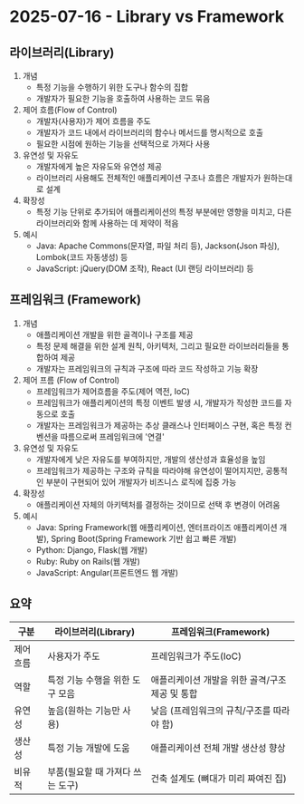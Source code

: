 # 2025-07-16 - Library vs Framework

## 라이브러리(Library)

1. 개념
   - 특정 기능을 수행하기 위한 도구나 함수의 집합
   - 개발자가 필요한 기능을 호출하여 사용하는 코드 묶음
2. 제어 흐름(Flow of Control)
   - 개발자(사용자)가 제어 흐름을 주도
   - 개발자가 코드 내에서 라이브러리의 함수나 메서드를 명시적으로 호출
   - 필요한 시점에 원하는 기능을 선택적으로 가져다 사용
3. 유연성 및 자유도
   - 개발자에게 높은 자유도와 유연성 제공
   - 라이브러리 사용해도 전체적인 애플리케이션 구조나 흐름은 개발자가 원하는대로 설계
4. 확장성
   - 특정 기능 단위로 추가되어 애플리케이션의 특정 부분에만 영향을 미치고, 다른 라이브러리와 함께 사용하는 데 제약이 적음
5. 예시
   - Java: Apache Commons(문자열, 파일 처리 등), Jackson(Json 파싱), Lombok(코드 자동생성) 등
   - JavaScript: jQuery(DOM 조작), React (UI 랜딩 라이브러리) 등

## 프레임워크 (Framework)

1. 개념
   - 애플리케이션 개발을 위한 골격이나 구조를 제공
   - 특정 문제 해결을 위한 설계 원칙, 아키텍처, 그리고 필요한 라이브러리들을 통합하여 제공
   - 개발자는 프레임워크의 규칙과 구조에 따라 코드 작성하고 기능 확장
2. 제어 프름 (Flow of Control)
   - 프레임워크가 제어흐름을 주도(제어 역전, IoC)
   - 프레임워크가 애플리케이션의 특정 이벤트 발생 시, 개발자가 작성한 코드를 자동으로 호출
   - 개발자는 프레임워크가 제공하는 추상 클래스나 인터페이스 구현, 혹은 특정 컨벤션을 따름으로써 프레임워크에 '연결'
3. 유연성 및 자유도
   - 개발자에게 낮은 자유도를 부여하지만, 개발의 생산성과 효율성을 높임
   - 프레임워크가 제공하는 구조와 규칙을 따라야해 유연성이 떨어지지만, 공통적인 부분이 구현되어 있어 개발자가 비즈니스 로직에 집중 가능
4. 확장성
   - 애플리케이션 자체의 아키텍처를 결정하는 것이므로 선택 후 변경이 어려움
5. 예시
   - Java: Spring Framework(웹 애플리케이션, 엔터프라이즈 애플리케이션 개발), Spring Boot(Spring Framework 기반 쉽고 빠른 개발)
   - Python: Django, Flask(웹 개발)
   - Ruby: Ruby on Rails(웹 개발)
   - JavaScript: Angular(프론트엔드 웹 개발)

## 요약

| 구분 | 라이브러리(Library) | 프레임워크(Framework) |
| --- | --- | ---|
| 제어흐름| 사용자가 주도 | 프레임워크가 주도(IoC) |
| 역할 | 특정 기능 수행을 위한 도구 모음 | 애플리케이션 개발을 위한 골격/구조 제공 및 통합 |
| 유연성 | 높음(원하는 기능만 사용) | 낮음 (프레임워크의 규칙/구조를 따라야 함) |
| 생산성 | 특정 기능 개발에 도움 | 애플리케이션 전체 개발 생산성 향상|
| 비유적 | 부품(필요할 때 가져다 쓰는 도구) | 건축 설계도 (뼈대가 미리 짜여진 집)|
